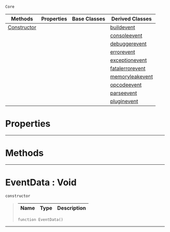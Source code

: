  `Core`

|Methods|Properties|Base Classes|Derived Classes|
|---|---|---|---|
|[ Constructor](https://github.com/zeroengineteam/ZeroDocs/code_reference/zilch_base_types/eventdata.markdown#eventdata-void)| | |[buildevent](https://github.com/zeroengineteam/ZeroDocs/code_reference/zilch_base_types/buildevent.markdown)|
| | | |[consoleevent](https://github.com/zeroengineteam/ZeroDocs/code_reference/zilch_base_types/consoleevent.markdown)|
| | | |[debuggerevent](https://github.com/zeroengineteam/ZeroDocs/code_reference/zilch_base_types/debuggerevent.markdown)|
| | | |[errorevent](https://github.com/zeroengineteam/ZeroDocs/code_reference/zilch_base_types/errorevent.markdown)|
| | | |[exceptionevent](https://github.com/zeroengineteam/ZeroDocs/code_reference/zilch_base_types/exceptionevent.markdown)|
| | | |[fatalerrorevent](https://github.com/zeroengineteam/ZeroDocs/code_reference/zilch_base_types/fatalerrorevent.markdown)|
| | | |[memoryleakevent](https://github.com/zeroengineteam/ZeroDocs/code_reference/zilch_base_types/memoryleakevent.markdown)|
| | | |[opcodeevent](https://github.com/zeroengineteam/ZeroDocs/code_reference/zilch_base_types/opcodeevent.markdown)|
| | | |[parseevent](https://github.com/zeroengineteam/ZeroDocs/code_reference/zilch_base_types/parseevent.markdown)|
| | | |[pluginevent](https://github.com/zeroengineteam/ZeroDocs/code_reference/zilch_base_types/pluginevent.markdown)|


 #  Properties


---  
 #  Methods


---  
 #  EventData : Void

 `constructor`

> 
> |Name|Type|Description|
> |---|---|---|
> ``` lang=cpp, name=Zilch
> function EventData()
> ``` 


---  
 

 